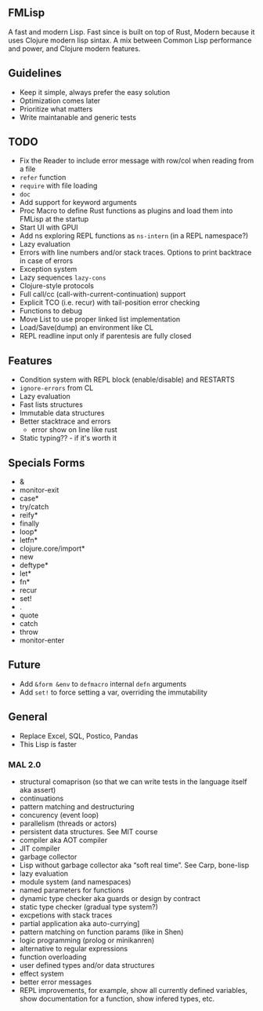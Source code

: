 ## FMLisp

A fast and modern Lisp. Fast since is built on top of Rust, Modern because it uses Clojure modern lisp sintax. A mix between Common Lisp performance and power, and Clojure modern features.

## Guidelines

- Keep it simple, always prefer the easy solution
- Optimization comes later
- Prioritize what matters
- Write maintanable and generic tests

## TODO

- Fix the Reader to include error message with row/col when reading from a file
- `refer` function
- `require` with file loading
- `doc`
- Add support for keyword arguments
- Proc Macro to define Rust functions as plugins and load them into FMLisp at the startup
- Start UI with GPUI
- Add ns exploring REPL functions as `ns-intern` (in a REPL namespace?)
- Lazy evaluation
- Errors with line numbers and/or stack traces. Options to print backtrace in case of errors
- Exception system
- Lazy sequences `lazy-cons`
- Clojure-style protocols
- Full call/cc (call-with-current-continuation) support
- Explicit TCO (i.e. recur) with tail-position error checking
- Functions to debug
- Move List to use proper linked list implementation
- Load/Save(dump) an environment like CL
- REPL readline input only if parentesis are fully closed

## Features

- Condition system with REPL block (enable/disable) and RESTARTS
- `ignore-errors` from CL
- Lazy evaluation
- Fast lists structures
- Immutable data structures
- Better stacktrace and errors
  - error show on line like rust
- Static typing?? - if it's worth it

## Specials Forms

- &
- monitor-exit
- case\*
- try/catch
- reify\*
- finally
- loop\*
- letfn\*
- clojure.core/import\*
- new
- deftype\*
- let\*
- fn\*
- recur
- set!
- .
- quote
- catch
- throw
- monitor-enter

## Future

- Add `&form &env` to `defmacro` internal `defn` arguments
- Add `set!` to force setting a var, overriding the immutability

## General

- Replace Excel, SQL, Postico, Pandas
- This Lisp is faster

### MAL 2.0

- structural comaprison (so that we can write tests in the language itself aka assert)
- continuations
- pattern matching and destructuring
- concurency (event loop)
- parallelism (threads or actors)
- persistent data structures. See MIT course
- compiler aka AOT compiler
- JIT compiler
- garbage collector
- Lisp without garbage collector aka “soft real time”. See Carp, bone-lisp
- lazy evaluation
- module system (and namespaces)
- named parameters for functions
- dynamic type checker aka guards or design by contract
- static type checker (gradual type system?)
- excpetions with stack traces
- partial application aka auto-currying]
- pattern matching on function params (like in Shen)
- logic programming (prolog or minikanren)
- alternative to regular expressions
- function overloading
- user defined types and/or data structures
- effect system
- better error messages
- REPL improvements, for example, show all currently defined variables, show documentation for a function, show infered types, etc.
